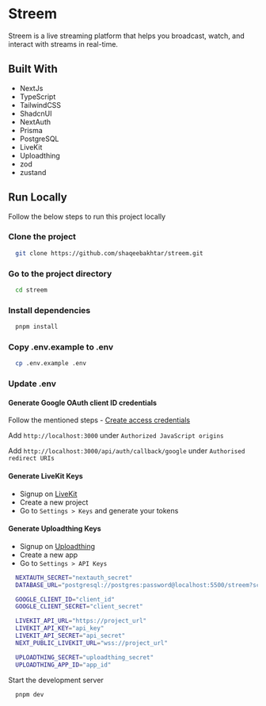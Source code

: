 # Streem

Streem is a live streaming platform that helps you broadcast, watch, and interact with streams in real-time.

## Built With

- NextJs
- TypeScript
- TailwindCSS
- ShadcnUI
- NextAuth
- Prisma
- PostgreSQL
- LiveKit
- Uploadthing
- zod
- zustand

## Run Locally

Follow the below steps to run this project locally

### Clone the project

```bash
  git clone https://github.com/shaqeebakhtar/streem.git
```

### Go to the project directory

```bash
  cd streem
```

### Install dependencies

```bash
  pnpm install
```

### Copy .env.example to .env

```bash
  cp .env.example .env
```

### Update .env

#### Generate Google OAuth client ID credentials

Follow the mentioned steps - [Create access credentials](https://developers.google.com/workspace/guides/create-credentials#oauth-client-id)

Add `http://localhost:3000` under `Authorized JavaScript origins`

Add `http://localhost:3000/api/auth/callback/google` under `Authorised redirect URIs`

#### Generate LiveKit Keys

- Signup on [LiveKit](https://livekit.io/)
- Create a new project
- Go to `Settings > Keys` and generate your tokens

#### Generate Uploadthing Keys

- Signup on [Uploadthing](https://uploadthing.com/)
- Create a new app
- Go to `Settings > API Keys`

```bash
  NEXTAUTH_SECRET="nextauth_secret"
  DATABASE_URL="postgresql://postgres:password@localhost:5500/streem?schema=public"

  GOOGLE_CLIENT_ID="client_id"
  GOOGLE_CLIENT_SECRET="client_secret"

  LIVEKIT_API_URL="https://project_url"
  LIVEKIT_API_KEY="api_key"
  LIVEKIT_API_SECRET="api_secret"
  NEXT_PUBLIC_LIVEKIT_URL="wss://project_url"

  UPLOADTHING_SECRET="uploadthing_secret"
  UPLOADTHING_APP_ID="app_id"
```

Start the development server

```bash
  pnpm dev
```
